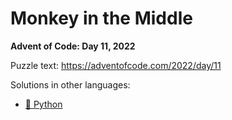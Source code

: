 # Monkey in the Middle

**Advent of Code: Day 11, 2022**

Puzzle text: <https://adventofcode.com/2022/day/11>

Solutions in other languages:

- [🐍 Python](../../../../python/2022/11_monkey_in_the_middle/README.md)
